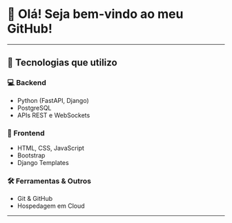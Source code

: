 # 👋 Olá! Seja bem-vindo ao meu GitHub!

---

## 🚀 Tecnologias que utilizo

### 💻 Backend
- Python (FastAPI, Django)
- PostgreSQL
- APIs REST e WebSockets

### 📱 Frontend
- HTML, CSS, JavaScript
- Bootstrap
- Django Templates

### 🛠️ Ferramentas & Outros
- Git & GitHub
- Hospedagem em Cloud

---
